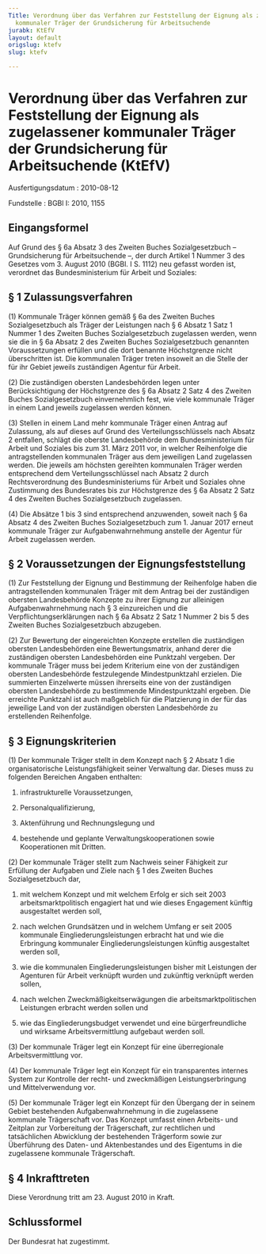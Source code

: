 ```yaml
---
Title: Verordnung über das Verfahren zur Feststellung der Eignung als zugelassener
  kommunaler Träger der Grundsicherung für Arbeitsuchende
jurabk: KtEfV
layout: default
origslug: ktefv
slug: ktefv

---
```


# Verordnung über das Verfahren zur Feststellung der Eignung als zugelassener kommunaler Träger der Grundsicherung für Arbeitsuchende (KtEfV)

Ausfertigungsdatum
:   2010-08-12

Fundstelle
:   BGBl I: 2010, 1155


## Eingangsformel

Auf Grund des § 6a Absatz 3 des Zweiten Buches Sozialgesetzbuch – Grundsicherung für Arbeitsuchende –, der durch Artikel 1 Nummer 3 des Gesetzes vom 3. August 2010 (BGBl. I S. 1112) neu gefasst worden ist, verordnet das Bundesministerium für Arbeit und Soziales:


## § 1 Zulassungsverfahren

(1) Kommunale Träger können gemäß § 6a des Zweiten Buches Sozialgesetzbuch als Träger der Leistungen nach § 6 Absatz 1 Satz 1 Nummer 1 des Zweiten Buches Sozialgesetzbuch zugelassen werden, wenn sie die in § 6a Absatz 2 des Zweiten Buches Sozialgesetzbuch genannten Voraussetzungen erfüllen und die dort benannte Höchstgrenze nicht überschritten ist. Die kommunalen Träger treten insoweit an die Stelle der für ihr Gebiet jeweils zuständigen Agentur für Arbeit.

(2) Die zuständigen obersten Landesbehörden legen unter Berücksichtigung der Höchstgrenze des § 6a Absatz 2 Satz 4 des Zweiten Buches Sozialgesetzbuch einvernehmlich fest, wie viele kommunale Träger in einem Land jeweils zugelassen werden können.

(3) Stellen in einem Land mehr kommunale Träger einen Antrag auf Zulassung, als auf dieses auf Grund des Verteilungsschlüssels nach Absatz 2 entfallen, schlägt die oberste Landesbehörde dem Bundesministerium für Arbeit und Soziales bis zum 31. März 2011 vor, in welcher Reihenfolge die antragstellenden kommunalen Träger aus dem jeweiligen Land zugelassen werden. Die jeweils am höchsten gereihten kommunalen Träger werden entsprechend dem Verteilungsschlüssel nach Absatz 2 durch Rechtsverordnung des Bundesministeriums für Arbeit und Soziales ohne Zustimmung des Bundesrates bis zur Höchstgrenze des § 6a Absatz 2 Satz 4 des Zweiten Buches Sozialgesetzbuch zugelassen.

(4) Die Absätze 1 bis 3 sind entsprechend anzuwenden, soweit nach § 6a Absatz 4 des Zweiten Buches Sozialgesetzbuch zum 1. Januar 2017 erneut kommunale Träger zur Aufgabenwahrnehmung anstelle der Agentur für Arbeit zugelassen werden.


## § 2 Voraussetzungen der Eignungsfeststellung

(1) Zur Feststellung der Eignung und Bestimmung der Reihenfolge haben die antragstellenden kommunalen Träger mit dem Antrag bei der zuständigen obersten Landesbehörde Konzepte zu ihrer Eignung zur alleinigen Aufgabenwahrnehmung nach § 3 einzureichen und die Verpflichtungserklärungen nach § 6a Absatz 2 Satz 1 Nummer 2 bis 5 des Zweiten Buches Sozialgesetzbuch abzugeben.

(2) Zur Bewertung der eingereichten Konzepte erstellen die zuständigen obersten Landesbehörden eine Bewertungsmatrix, anhand derer die zuständigen obersten Landesbehörden eine Punktzahl vergeben. Der kommunale Träger muss bei jedem Kriterium eine von der zuständigen obersten Landesbehörde festzulegende Mindestpunktzahl erzielen. Die summierten Einzelwerte müssen ihrerseits eine von der zuständigen obersten Landesbehörde zu bestimmende Mindestpunktzahl ergeben. Die erreichte Punktzahl ist auch maßgeblich für die Platzierung in der für das jeweilige Land von der zuständigen obersten Landesbehörde zu erstellenden Reihenfolge.


## § 3 Eignungskriterien

(1) Der kommunale Träger stellt in dem Konzept nach § 2 Absatz 1 die organisatorische Leistungsfähigkeit seiner Verwaltung dar. Dieses muss zu folgenden Bereichen Angaben enthalten:

1.  infrastrukturelle Voraussetzungen,


2.  Personalqualifizierung,


3.  Aktenführung und Rechnungslegung und


4.  bestehende und geplante Verwaltungskooperationen sowie Kooperationen mit Dritten.




(2) Der kommunale Träger stellt zum Nachweis seiner Fähigkeit zur Erfüllung der Aufgaben und Ziele nach § 1 des Zweiten Buches Sozialgesetzbuch dar,

1.  mit welchem Konzept und mit welchem Erfolg er sich seit 2003 arbeitsmarktpolitisch engagiert hat und wie dieses Engagement künftig ausgestaltet werden soll,


2.  nach welchen Grundsätzen und in welchem Umfang er seit 2005 kommunale Eingliederungsleistungen erbracht hat und wie die Erbringung kommunaler Eingliederungsleistungen künftig ausgestaltet werden soll,


3.  wie die kommunalen Eingliederungsleistungen bisher mit Leistungen der Agenturen für Arbeit verknüpft wurden und zukünftig verknüpft werden sollen,


4.  nach welchen Zweckmäßigkeitserwägungen die arbeitsmarktpolitischen Leistungen erbracht werden sollen und


5.  wie das Eingliederungsbudget verwendet und eine bürgerfreundliche und wirksame Arbeitsvermittlung aufgebaut werden soll.




(3) Der kommunale Träger legt ein Konzept für eine überregionale Arbeitsvermittlung vor.

(4) Der kommunale Träger legt ein Konzept für ein transparentes internes System zur Kontrolle der recht- und zweckmäßigen Leistungserbringung und Mittelverwendung vor.

(5) Der kommunale Träger legt ein Konzept für den Übergang der in seinem Gebiet bestehenden Aufgabenwahrnehmung in die zugelassene kommunale Trägerschaft vor. Das Konzept umfasst einen Arbeits- und Zeitplan zur Vorbereitung der Trägerschaft, zur rechtlichen und tatsächlichen Abwicklung der bestehenden Trägerform sowie zur Überführung des Daten- und Aktenbestandes und des Eigentums in die zugelassene kommunale Trägerschaft.


## § 4 Inkrafttreten

Diese Verordnung tritt am 23. August 2010 in Kraft.


## Schlussformel

Der Bundesrat hat zugestimmt.

